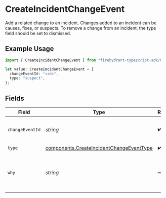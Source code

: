 # CreateIncidentChangeEvent

Add a related change to an incident. Changes added to an incident can be causes, fixes, or suspects. To remove a change from an incident, the type field should be set to dismissed.

## Example Usage

```typescript
import { CreateIncidentChangeEvent } from "firehydrant-typescript-sdk/models/components";

let value: CreateIncidentChangeEvent = {
  changeEventId: "<id>",
  type: "suspect",
};
```

## Fields

| Field                                                                                                | Type                                                                                                 | Required                                                                                             | Description                                                                                          |
| ---------------------------------------------------------------------------------------------------- | ---------------------------------------------------------------------------------------------------- | ---------------------------------------------------------------------------------------------------- | ---------------------------------------------------------------------------------------------------- |
| `changeEventId`                                                                                      | *string*                                                                                             | :heavy_check_mark:                                                                                   | The ID of the change event to associate                                                              |
| `type`                                                                                               | [components.CreateIncidentChangeEventType](../../models/components/createincidentchangeeventtype.md) | :heavy_check_mark:                                                                                   | N/A                                                                                                  |
| `why`                                                                                                | *string*                                                                                             | :heavy_minus_sign:                                                                                   | A short description about why this change event is related                                           |